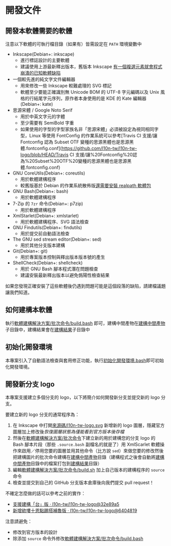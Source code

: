 # 開發文件
## 開發本軟體需要的軟體
注意以下軟體的可執行檔目錄（如果有）皆需設定在 `PATH` 環境變數中

* Inkscape(Debian+: inkscape)
	* 進行標誌設計的主要軟體
	* 建議使用上游最新釋出版本，舊版本 Inkscape [有一個複選元素就會程式崩潰的已知軟體缺陷](https://bugs.launchpad.net/inkscape/+bug/1428967)
* 一個較先進的純文字文件編輯器
    * 用來修改一些 Inkscape 較難處理的 SVG 標記
    * 軟體至少要能正確識別無 Unicode BOM 的 UTF-8 字元編碼以及 Unix 風格的行結尾字元序列，原作者本身使用的是 KDE 的 Kate 編輯器(Debian+: kate)
* 思源宋體 / Google Noto Serif
	* 用於中英文字元的字體
	* 至少需要有 SemiBold 字重
	* 如果使用的字型的字型家族名非「思源宋體」必須被設定為視同相同字型，Linux 等使用 FontConfig 的作業系統可以參考[Travis CI 支援/讓 Fontconfig 認為 Subset OTF 變種的思源黑體也是思源黑體.fontconfig.conf](https://github.com/l10n-tw/l10n-tw-logo/blob/HEAD/Travis CI 支援/讓%20Fontconfig%20認為%20Subset%20OTF%20變種的思源黑體也是思源黑體.fontconfig.conf)
* GNU CoreUtils(Debian+: coreutils)
	* 用於軟體建構程序
	* 較舊版基於 Debian 的作業系統散佈版[還需要安裝 realpath 軟體包](https://bugs.debian.org/cgi-bin/bugreport.cgi?bug=730779)
* GNU Bash(Debian+: bash)
	* 用於軟體建構程序
* 7-Zip 的 `7zr` 命令(Debian+: p7zip)
	* 用於軟體建構程序
* XmlStarlet(Debian+: xmlstarlet)
	* 用於軟體建構程序、SVG 語法檢查
* GNU Findutils(Debian+: findutils)
	* 用於提交前自動語法檢查
* The GNU sed stream editor(Debian+: sed)
	* 用於其他分支版本建構
* Git(Debian+: git)
	* 用於專案版本控制與釋出版本版本號的產生
* ShellCheck(Debian+: shellcheck)
    * 用於 GNU Bash 腳本程式潛在問題檢查
    * 建議安裝最新釋出版本以避免僞陽性檢查結果

如果您發現正確安裝了這些軟體後仍遇到問題可能是這個段落的缺陷，請建檔議題讓我們知道。

## 如何建構本軟體
執行[軟體建構解決方案/批次命令/build.bash](../軟體建構解決方案/批次命令/build.bash) 即可，建構中間產物在[建構中間產物](../建構中間產物)子目錄中，建構結果會在[建構結果](../建構結果)子目錄中

## 初始化開發環境
本專案引入了自動語法檢查與套用修正功能，執行[初始化開發環境.bash](../初始化開發環境.bash)即可初始化開發環境。

## 開發新分支 logo
本專案支援建立多個分支的 logo，以下將簡介如何開發新分支並提交新的 logo 分支。

要建立新的 logo 分支的通常程序為：

1. 在 Inkscape 中打開[來源碼/l10n-tw-logo.svg](../來源碼/l10n-tw-logo.svg) 新增新的 logo 圖層，隱藏官方圖層加上修改後*恢復圖層狀態為僅能看到官方版本後存檔*
1. 然後在[軟體建構解決方案/批次命令](../軟體建構解決方案/批次命令)下建立新的用於建構您的分支 logo 的 Bash 腳本片段（那些 `.source.bash` 副檔名的就是了）用 XmlScarlet 軟體操作來啟用／停用您要的圖層並用其他命令（比方說 `sed`）來做您要的修改然後把建構圖片的批次命令建構在[建構中間產物](../建構中間產物)目錄（建構程式之後會自動將[建構中間產物](../建構中間產物)目錄中的檔案打包到[建構結果](../建構結果)目錄）
1. 編輯[軟體建構解決方案/批次命令/build.sh](../軟體建構解決方案/批次命令/build.sh) 加上自己版本的建構程序的 `source` 命令
1. 檢查並提交到自己的 GitHub 分支版本倉庫後向我們提交 pull request！

不確定怎麼做的話可以參考之前的實作：

* [支援建構「台」版 · l10n-tw/l10n-tw-logo@32e89a5](https://github.com/l10n-tw/l10n-tw-logo/commit/32e89a59b58cb585f0229049e47e7005d156a828)
* [新增欸嘍十恩點踢搭補魯版 · l10n-tw/l10n-tw-logo@6404819](https://github.com/l10n-tw/l10n-tw-logo/commit/6404819e4f73d2f5d7f9625fc0cdc21c36746f92)

注意請避免：

* 修改到官方版本的設計
* 除添加 `source` 命令外修改[軟體建構解決方案/批次命令/build.bash](../軟體建構解決方案/批次命令/build.bash)
